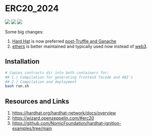 # ERC20_2024

[![](https://img.shields.io/badge/HardHat-2.22.3-yellow.svg)](https://hardhat.org/docs)
[![](https://img.shields.io/badge/ERC-20-blue.svg)](https://ethereum.org/en/developers/docs/standards/tokens/erc-20/)
[![](https://img.shields.io/badge/React-18.2.0-orange.svg)](https://react.dev/)

Some big changes:

1. [Hard Hat](https://hardhat.org/hardhat-network/docs/overview) is now preferred [post-Truffle and Ganache](https://archive.trufflesuite.com/docs/truffle/how-to/migrate-to-hardhat/)
2. [ethers](https://www.npmjs.com/package/ethers) is better maintained and typically used now instead of [web3](https://www.npmjs.com/package/web3).

## Installation

```bash
# Copies contracts dir into both containers for:
## 1.) Compilation for generating frontend facade and ABI's
## 2.) Compilation and deployment
bash run.sh
```

## Resources and Links

1. https://hardhat.org/hardhat-network/docs/overview
2. https://wizard.openzeppelin.com/#erc20
3. https://github.com/NomicFoundation/hardhat-ignition-examples/tree/main